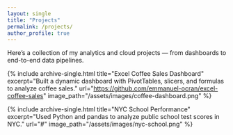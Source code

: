 ```yaml
---
layout: single
title: "Projects"
permalink: /projects/
author_profile: true
---
```


Here’s a collection of my analytics and cloud projects — from dashboards to end-to-end data pipelines.

<div class="grid__wrapper">

{% include archive-single.html
  title="Excel Coffee Sales Dashboard"
  excerpt="Built a dynamic dashboard with PivotTables, slicers, and formulas to analyze coffee sales."
  url="https://github.com/emmanuel-ocran/excel-coffee-sales"
  image_path="/assets/images/coffee-dashboard.png"
%}

{% include archive-single.html
  title="NYC School Performance"
  excerpt="Used Python and pandas to analyze public school test scores in NYC."
  url="#"
  image_path="/assets/images/nyc-school.png"
%}

</div>
